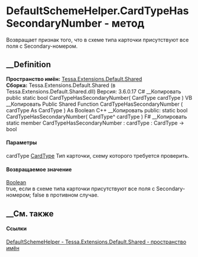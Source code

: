 # DefaultSchemeHelper.CardTypeHasSecondaryNumber - метод
Возвращает признак того, что в схеме типа карточки присутствуют все поля с
Secondary-номером.
## __Definition
 **Пространство имён:**
[Tessa.Extensions.Default.Shared](N_Tessa_Extensions_Default_Shared.htm)  
 **Сборка:** Tessa.Extensions.Default.Shared (в
Tessa.Extensions.Default.Shared.dll) Версия: 3.6.0.17
C# __Копировать
     public static bool CardTypeHasSecondaryNumber(
    	CardType cardType
    )
VB __Копировать
     Public Shared Function CardTypeHasSecondaryNumber ( 
    	cardType As CardType
    ) As Boolean
C++ __Копировать
     public:
    static bool CardTypeHasSecondaryNumber(
    	CardType^ cardType
    )
F# __Копировать
     static member CardTypeHasSecondaryNumber : 
            cardType : CardType -> bool 
#### Параметры
cardType [CardType](T_Tessa_Cards_CardType.htm)
    Тип карточки, схему которого требуется проверить.
#### Возвращаемое значение
[Boolean](https://learn.microsoft.com/dotnet/api/system.boolean)  
true, если в схеме типа карточки присутствуют все поля с Secondary-номером;
false в противном случае.
## __См. также
#### Ссылки
[DefaultSchemeHelper -
](T_Tessa_Extensions_Default_Shared_DefaultSchemeHelper.htm)
[Tessa.Extensions.Default.Shared - пространство
имён](N_Tessa_Extensions_Default_Shared.htm)
